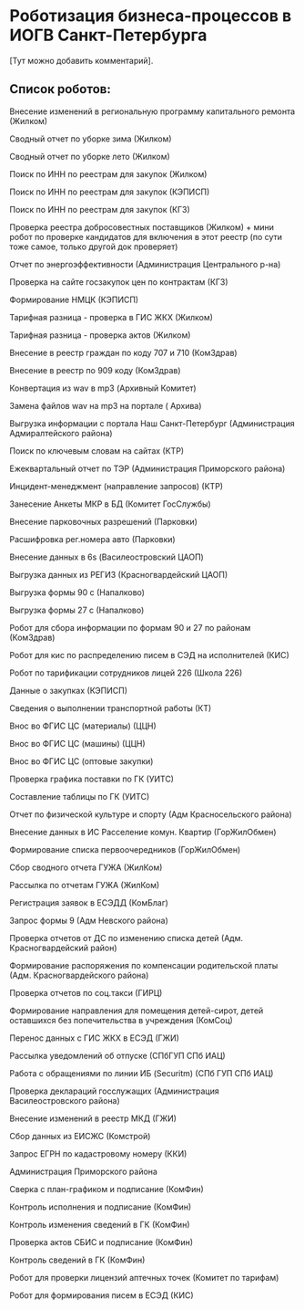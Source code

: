 # Роботизация бизнеса-процессов в ИОГВ Санкт-Петербурга

[Тут можно добавить комментарий]. 

## Список роботов:

Внесение изменений в региональную программу капитального ремонта (Жилком)

Сводный отчет по уборке зима (Жилком)

Сводный отчет по уборке лето (Жилком) 

Поиск по ИНН по реестрам для закупок (Жилком)

Поиск по ИНН по реестрам для закупок (КЭПИСП)

Поиск по ИНН по реестрам для закупок (КГЗ)

Проверка реестра добросовестных поставщиков (Жилком) + мини робот по проверке кандидатов для включения в этот реестр (по сути тоже самое, только другой док проверяет) 

Отчет по энергоэффективности (Администрация Центрального р-на) 

Проверка на сайте госзакупок цен по контрактам (КГЗ) 

Формирование НМЦК (КЭПИСП) 

Тарифная разница - проверка в ГИС ЖКХ (Жилком) 

Тарифная разница - проверка актов (Жилком) 

Внесение в реестр граждан по коду 707 и 710 (КомЗдрав) 

Внесение в реестр по 909 коду (КомЗдрав) 

Конвертация из wav в mp3 (Архивный Комитет) 

Замена файлов wav на mp3 на портале ( Архива)

Выгрузка информации с портала Наш Санкт-Петербург (Администрация Адмиралтейского района) 

Поиск по ключевым словам на сайтах (КТР) 

Ежеквартальный отчет по ТЭР (Администрация Приморского района) 

Инцидент-менеджмент (направление запросов) (КТР) 

Занесение Анкеты МКР в БД (Комитет ГосСлужбы)

Внесение парковочных разрешений (Парковки) 

Расшифровка рег.номера авто (Парковки)

Внесение данных в 6s (Василеостровский ЦАОП) 

Выгрузка данных из РЕГИЗ (Красногвардейский ЦАОП) 

Выгрузка формы 90 с (Напалково)  

Выгрузка формы 27 с (Напалково) 

Робот для сбора информации по формам 90 и 27 по районам (КомЗдрав)  

Робот для кис по распределению писем в СЭД на исполнителей (КИС)  

Робот по тарификации сотрудников лицей 226 (Школа 226) 

Данные о закупках (КЭПИСП) 

Сведения о выполнении транспортной работы (КТ)

Внос во ФГИС ЦС (материалы) (ЦЦН)

Внос во ФГИС ЦС (машины) (ЦЦН)

Внос во ФГИС ЦС (оптовые закупки)

Проверка графика поставки по ГК (УИТС)

Составление таблицы по ГК (УИТС)

Отчет по физической культуре и спорту (Адм Красносельского района)

Внесение данных в ИС Расселение комун. Квартир (ГорЖилОбмен)

Формирование списка первоочередников (ГорЖилОбмен)

Сбор сводного отчета ГУЖА (ЖилКом) 

Рассылка по отчетам ГУЖА (ЖилКом) 

Регистрация заявок в ЕСЭДД (КомБлаг)

 Запрос формы 9 (Адм Невского района)

Проверка отчетов от ДС по изменению списка детей (Адм. Красногвардейский район)

Формирование распоряжения по компенсации родительской платы (Адм. Красногвардейского района)

Проверка отчетов по соц.такси (ГИРЦ)

Формирование направления для помещения детей-сирот, детей оставшихся без попечительства в учреждения (КомСоц)

Перенос данных с ГИС ЖКХ в ЕСЭД (ГЖИ)

Рассылка уведомлений об отпуске (СПбГУП СПб ИАЦ)

Работа с обращениями по линии ИБ (Securitm) (СПб ГУП СПб ИАЦ)

Проверка деклараций госслужащих (Администрация Василеостровского района) 

Внесение изменений в реестр МКД (ГЖИ)

Сбор данных из ЕИСЖС (Комстрой)

Запрос ЕГРН по кадастровому номеру (ККИ) 

Администрация Приморского района 

Сверка с план-графиком и подписание (КомФин) 

Контроль исполнения и подписание (КомФин)

Контроль изменения сведений в ГК (КомФин) 

Проверка актов СБИС и подписание (КомФин)

Контроль сведений в ГК (КомФин)

Робот для проверки лицензий аптечных точек (Комитет по тарифам)

Робот для формирования писем в ЕСЭД (КИС)
